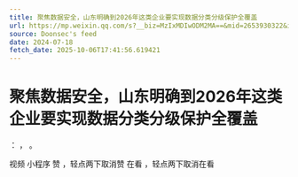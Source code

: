```yaml
---
title: 聚焦数据安全，山东明确到2026年这类企业要实现数据分类分级保护全覆盖
url: https://mp.weixin.qq.com/s?__biz=MzIxMDIwODM2MA==&mid=2653930322&idx=1&sn=0d76b348093f0e007d8c7e58312ea280
source: Doonsec's feed
date: 2024-07-18
fetch_date: 2025-10-06T17:41:56.619421
---
```


# 聚焦数据安全，山东明确到2026年这类企业要实现数据分类分级保护全覆盖

：
，
。

视频
小程序
赞
，轻点两下取消赞
在看
，轻点两下取消在看
